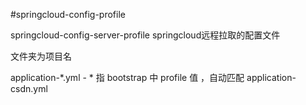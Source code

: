 #springcloud-config-profile

springcloud-config-server-profile springcloud远程拉取的配置文件

文件夹为项目名


application-*.yml - * 指 bootstrap 中 profile 值 ，自动匹配
application-csdn.yml